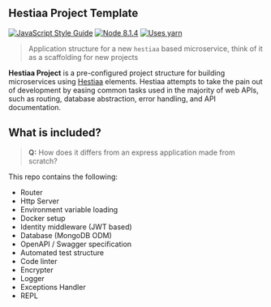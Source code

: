 ## Hestiaa Project Template

[![JavaScript Style Guide](https://img.shields.io/badge/code_style-standard-brightgreen.svg)](https://standardjs.com)
[![Node 8.1.4](https://img.shields.io/badge/node%20version-8.1.4-green.svg)](https://nodejs.org/en/download/)
[![Uses yarn](https://img.shields.io/badge/deps-yarn-blue.svg)](https://yarnpkg.com)

> Application structure for a new `hestiaa` based microservice, think of it as a scaffolding for new projects

**Hestiaa Project** is a pre-configured project structure for building microservices using [Hestiaa](https://github.com/adeo-official/hestiaa) elements. Hestiaa attempts to take the pain out of development by easing common tasks used in the majority of web APIs, such as routing, database abstraction, error handling, and API documentation.

## What is included?

> **Q:** How does it differs from an express application made from scratch?

This repo contains the following:

- Router
- Http Server
- Environment variable loading
- Docker setup
- Identity middleware (JWT based)
- Database (MongoDB ODM)
- OpenAPI / Swagger specification
- Automated test structure
- Code linter
- Encrypter
- Logger
- Exceptions Handler
- REPL
